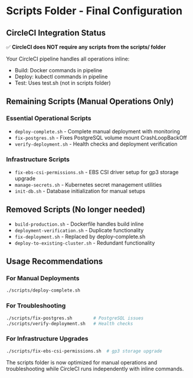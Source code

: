 # Scripts Folder - Final Configuration

## CircleCI Integration Status
✅ **CircleCI does NOT require any scripts from the scripts/ folder**

Your CircleCI pipeline handles all operations inline:
- Build: Docker commands in pipeline
- Deploy: kubectl commands in pipeline  
- Test: Uses test.sh (not in scripts folder)

## Remaining Scripts (Manual Operations Only)

### Essential Operational Scripts
- `deploy-complete.sh` - Complete manual deployment with monitoring
- `fix-postgres.sh` - Fixes PostgreSQL volume mount CrashLoopBackOff
- `verify-deployment.sh` - Health checks and deployment verification

### Infrastructure Scripts  
- `fix-ebs-csi-permissions.sh` - EBS CSI driver setup for gp3 storage upgrade
- `manage-secrets.sh` - Kubernetes secret management utilities
- `init-db.sh` - Database initialization for manual setups

## Removed Scripts (No longer needed)
- `build-production.sh` - Dockerfile handles build inline
- `deployment-verification.sh` - Duplicate functionality
- `fix-deployment.sh` - Replaced by deploy-complete.sh
- `deploy-to-existing-cluster.sh` - Redundant functionality

## Usage Recommendations

### For Manual Deployments
```bash
./scripts/deploy-complete.sh
```

### For Troubleshooting
```bash
./scripts/fix-postgres.sh        # PostgreSQL issues
./scripts/verify-deployment.sh   # Health checks
```

### For Infrastructure Upgrades
```bash
./scripts/fix-ebs-csi-permissions.sh  # gp3 storage upgrade
```

The scripts folder is now optimized for manual operations and troubleshooting while CircleCI runs independently with inline commands.